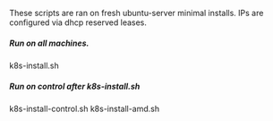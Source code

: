 
These scripts are ran on fresh ubuntu-server minimal installs.
IPs are configured via dhcp reserved leases.


##### Run on all machines.
k8s-install.sh


##### Run on control after k8s-install.sh
k8s-install-control.sh
k8s-install-amd.sh


